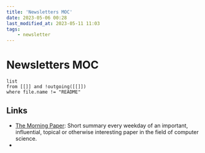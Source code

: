 ```yaml
---
title: 'Newsletters MOC'
date: 2023-05-06 00:28
last_modified_at: 2023-05-11 11:03
tags:
    - newsletter
---
```


# Newsletters MOC

```dataview
list
from [[]] and !outgoing([[]])
where file.name != "README"
```

## Links

-   [The Morning Paper](https://blog.acolyer.org/): Short summary every weekday of an important, influential, topical or otherwise interesting paper in the field of computer science.
-

